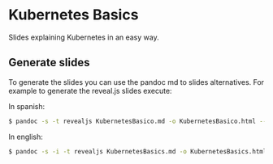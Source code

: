# Kubernetes Basics
Slides explaining Kubernetes in an easy way.

## Generate slides
To generate the slides you can use the pandoc md to slides alternatives.
For example to generate the reveal.js slides execute:

In spanish:
```bash
$ pandoc -s -t revealjs KubernetesBasico.md -o KubernetesBasico.html --slide-level 4 --variable revealjs-url="https://revealjs.com" --variable theme="white" --css css/seven.css
```

In english:
```bash
$ pandoc -s -i -t revealjs KubernetesBasics.md -o KubernetesBasics.html --slide-level 4 --variable revealjs-url="https://revealjs.com" --variable theme="white" --css css/seven.css
```
